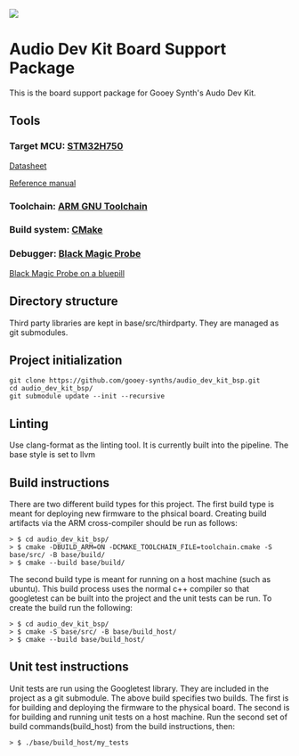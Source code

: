![](https://avatars.githubusercontent.com/u/115755700?s=400&u=c9bb15abdc6dfc7dbe06a5b1952d9360dfd12abe&v=4])

# Audio Dev Kit Board Support Package #

This is the board support package for Gooey Synth's Audo Dev Kit.

## Tools ##

### Target MCU: [STM32H750](https://www.st.com/en/microcontrollers-microprocessors/stm32h750-value-line.html)  ###

[Datasheet](https://www.st.com/resource/en/datasheet/stm32h750ib.pdf)


[Reference manual](https://www.st.com/resource/en/reference_manual/rm0433-stm32h742-stm32h743753-and-stm32h750-value-line-advanced-armbased-32bit-mcus-stmicroelectronics.pdf)


### Toolchain: [ARM GNU Toolchain](https://developer.arm.com/downloads/-/gnu-rm)

### Build system: [CMake](https://cmake.org) ###

### Debugger: [Black Magic Probe](https://1bitsquared.com/products/black-magic-probe) ###

[Black Magic Probe on a bluepill](https://github.com/koendv/blackmagic-bluepill)

## Directory structure ##
Third party libraries are kept in base/src/thirdparty. They are managed as git submodules.

## Project initialization ##
```
git clone https://github.com/gooey-synths/audio_dev_kit_bsp.git
cd audio_dev_kit_bsp/
git submodule update --init --recursive
```

## Linting ##
Use clang-format as the linting tool. It is currently built into the pipeline. The base style is set to llvm

## Build instructions ##
There are two different build types for this project. The first build type is meant for deploying new firmware to the phsical board. Creating build artifacts via the ARM cross-compiler should be run as follows:

```
> $ cd audio_dev_kit_bsp/
> $ cmake -DBUILD_ARM=ON -DCMAKE_TOOLCHAIN_FILE=toolchain.cmake -S base/src/ -B base/build/
> $ cmake --build base/build/
```

The second build type is meant for running on a host machine (such as ubuntu). This build process uses the normal c++ compiler so that googletest can be built into the project and the unit tests can be run. To create the build run the following:
```
> $ cd audio_dev_kit_bsp/
> $ cmake -S base/src/ -B base/build_host/
> $ cmake --build base/build_host/
```

## Unit test instructions ##
Unit tests are run using the Googletest library. They are included in the project as a git submodule. The above build specifies two builds. The first is for building and deploying the firmware to the physical board. The second is for building and running unit tests on a host machine. Run the second set of build commands(build_host) from the build instructions, then: 

```
> $ ./base/build_host/my_tests
```
